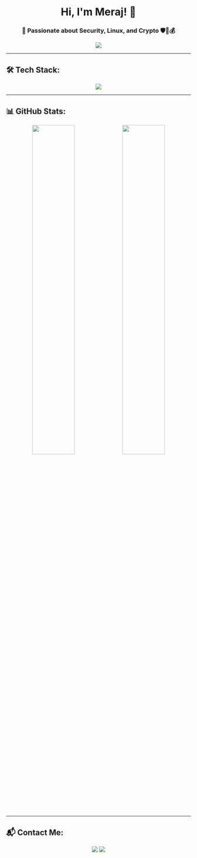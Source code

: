 <h1 align="center">Hi, I'm Meraj! 👋</h1>
<h3 align="center">🚀 Passionate about Security, Linux, and Crypto 🛡️🐧💰</h3>

<p align="center">
  <img src="https://readme-typing-svg.herokuapp.com?font=Fira+Code&size=40&pause=1000&color=F7F7F7&center=true&vCenter=true&width=600&lines=Lanat+Be+Sansor;Down+with+Censorship">
</p>

---

## 🛠 Tech Stack:
<p align="center">
  <img src="https://skillicons.dev/icons?i=linux,bash,git,github,python,docker,vscode,html,css" />
</p>

---

## 📊 GitHub Stats:
<p align="center">
  <img src="https://github-readme-stats.vercel.app/api?username=mamadmeraj&show_icons=true&theme=radical" width="48%" />
    <img src="https://user-images.githubusercontent.com/66507909/135775594-dd729ae2-22d7-4692-92e9-c174c29991b2.gif" width="48%">
</p>

---

## 📬 Contact Me:
<p align="center">
  <a href="https://t.me/mamad_erj"><img src="https://img.shields.io/badge/Telegram-2CA5E0?style=for-the-badge&logo=telegram&logoColor=white"></a>
  <a href="mailto:mamadmeraj221@gmail.com"><img src="https://img.shields.io/badge/Email-D14836?style=for-the-badge&logo=gmail&logoColor=white"></a>
</p>
